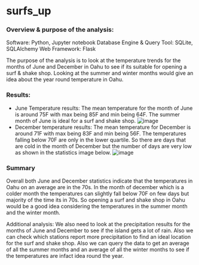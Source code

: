# surfs_up
### Overview & purpose of the analysis:
Software: Python, Jupyter notebook
Database Engine & Query Tool: SQLite, SQLAlchemy
Web Framework: Flask

The purpose of the analysis is to look at the temperature trends for the months of June and December in Oahu to see if its suitable for opening a surf & shake shop. Looking at the summer and winter months would give an idea about the year round temperature in Oahu. 

### Results:
- June Temperature results: The mean temperature for the month of June is around 75F with max being 85F and min being 64F. The summer month of June is ideal for a surf and shake shop.
![image](Outcomes_vs_Goals.png)
- December temperature results: The mean temperature for December is around 71F with max being 83F and min being 56F. The temperatures falling below 70F are only in the lower quartile. So there are days that are cold in the month of December but the number of days are very low as shown in the statistics image below.
![image](Outcomes_vs_Goals.png)
### Summary
Overall both June and December statistics indicate that the temperatures in Oahu on an average are in the 70s. In the month of december which is a colder month the temperatures can slightly fall below 70F on few days but majority of the time its in 70s. So opening a surf and shake shop in Oahu would be a good idea considering the temperatures in the summer month and the winter month.

Additional analysis:
We also need to look at the precipitation results for the months of June and December to see if the island gets a lot of rain.
Also we can check which stations report more precipitation to find an ideal location for the surf and shake shop.
Also we can query the data to get an average of all the summer months and an average of all the winter months to see if the temperatures are infact idea round the year.
